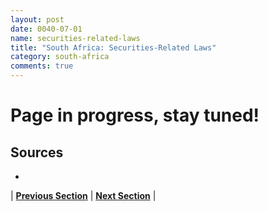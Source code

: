 ```yaml
---
layout: post
date: 0040-07-01
name: securities-related-laws
title: "South Africa: Securities-Related Laws"
category: south-africa
comments: true
---
```


# Page in progress, stay tuned!

Sources 
--- 
- 


| **[Previous Section](https://neo-project.github.io/global-blockchain-compliance-hub//south-africa/south-africa-laws-token-sales.html)** | **[Next Section](https://neo-project.github.io/global-blockchain-compliance-hub//south-africa/south-africa-privacy-and-data-protection.html)** |

